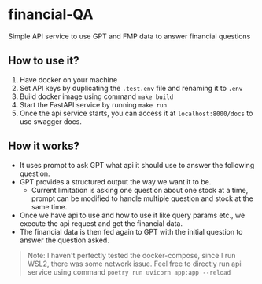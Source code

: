 # financial-QA

Simple API service to use GPT and FMP data to answer financial questions

## How to use it?

1. Have docker on your machine
2. Set API keys by duplicating the `.test.env` file and renaming it to `.env`
3. Build docker image using command `make build`
4. Start the FastAPI service by running `make run`
5. Once the api service starts, you can access it at `localhost:8000/docs` to use swagger docs.


## How it works?
- It uses prompt to ask GPT what api it should use to answer the following question.
- GPT provides a structured output the way we want it to be.
    - Current limitation is asking one question about one stock at a time, prompt can be modified to handle multiple question and stock at the same time.
- Once we have api to use and how to use it like query params etc., we execute the api request and get the financial data.
- The financial data is then fed again to GPT with the initial question to answer the question asked.

> Note: I haven't perfectly tested the docker-compose, since I run WSL2, there was some network issue. Feel free to directly run api service using command `poetry run uvicorn app:app --reload`
